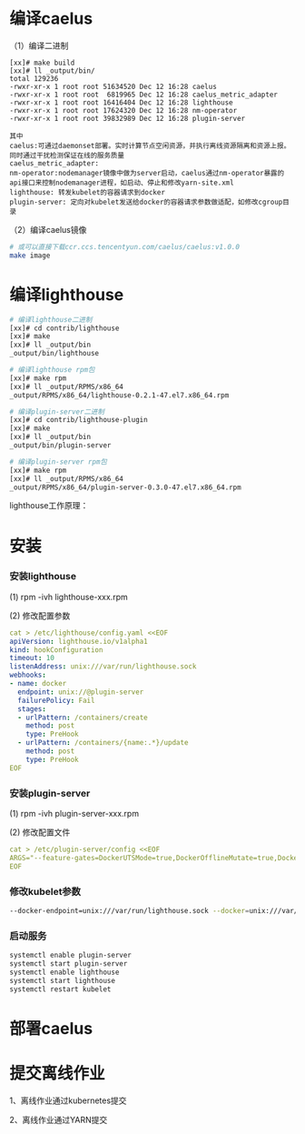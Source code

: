 # 编译caelus
（1）编译二进制
```shell
[xx]# make build
[xx]# ll _output/bin/
total 129236
-rwxr-xr-x 1 root root 51634520 Dec 12 16:28 caelus
-rwxr-xr-x 1 root root  6819965 Dec 12 16:28 caelus_metric_adapter
-rwxr-xr-x 1 root root 16416404 Dec 12 16:28 lighthouse
-rwxr-xr-x 1 root root 17624320 Dec 12 16:28 nm-operator
-rwxr-xr-x 1 root root 39832989 Dec 12 16:28 plugin-server

其中
caelus:可通过daemonset部署。实时计算节点空闲资源，并执行离线资源隔离和资源上报。同时通过干扰检测保证在线的服务质量
caelus_metric_adapter:
nm-operator:nodemanager镜像中做为server启动，caelus通过nm-operator暴露的api接口来控制nodemanager进程，如启动、停止和修改yarn-site.xml
lighthouse: 转发kubelet的容器请求到docker
plugin-server: 定向对kubelet发送给docker的容器请求参数做适配，如修改cgroup目录
```



（2）编译caelus镜像
```bash
# 或可以直接下载ccr.ccs.tencentyun.com/caelus/caelus:v1.0.0
make image
```

# 编译lighthouse

```bash
# 编译lighthouse二进制
[xx]# cd contrib/lighthouse
[xx]# make
[xx]# ll _output/bin
_output/bin/lighthouse

# 编译lighthouse rpm包
[xx]# make rpm
[xx]# ll _output/RPMS/x86_64
_output/RPMS/x86_64/lighthouse-0.2.1-47.el7.x86_64.rpm

# 编译plugin-server二进制
[xx]# cd contrib/lighthouse-plugin
[xx]# make
[xx]# ll _output/bin
_output/bin/plugin-server

# 编译plugin-server rpm包
[xx]# make rpm
[xx]# ll _output/RPMS/x86_64
_output/RPMS/x86_64/plugin-server-0.3.0-47.el7.x86_64.rpm
```
lighthouse工作原理：


# 安装
### 安装lighthouse
(1) rpm -ivh lighthouse-xxx.rpm

(2) 修改配置参数
```yaml
cat > /etc/lighthouse/config.yaml <<EOF
apiVersion: lighthouse.io/v1alpha1
kind: hookConfiguration
timeout: 10
listenAddress: unix:///var/run/lighthouse.sock
webhooks:
- name: docker
  endpoint: unix://@plugin-server
  failurePolicy: Fail
  stages:
  - urlPattern: /containers/create
    method: post
    type: PreHook
  - urlPattern: /containers/{name:.*}/update
    method: post
    type: PreHook
EOF
```

### 安装plugin-server
(1) rpm -ivh plugin-server-xxx.rpm

(2) 修改配置文件
```yaml
cat > /etc/plugin-server/config <<EOF
ARGS="--feature-gates=DockerUTSMode=true,DockerOfflineMutate=true,DockerPidsLimit=true --v=3 --listen-address=unix://@plugin-server --hostname-override=xxx(node name) --kubeconfig=/xxx"
EOF
```

### 修改kubelet参数
```bash
--docker-endpoint=unix:///var/run/lighthouse.sock --docker=unix:///var/run/lighthouse.sock
```

### 启动服务
```bash
systemctl enable plugin-server
systemctl start plugin-server
systemctl enable lighthouse
systemctl start lighthouse
systemctl restart kubelet

```

# 部署caelus

# 提交离线作业
1、离线作业通过kubernetes提交

2、离线作业通过YARN提交
